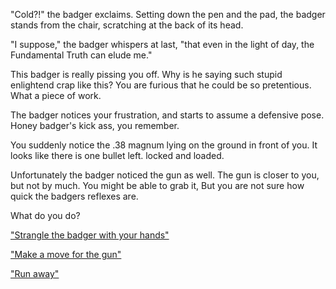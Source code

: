 "Cold?!" the badger exclaims. Setting down the pen and the pad,
the badger stands from the chair, scratching at the back of its
head.

"I suppose," the badger whispers at last, "that even in the light
of day, the Fundamental Truth can elude me."

This badger is really pissing you off. Why is he saying such 
stupid enlightend crap like this? You are furious that he could
be so pretentious. What a piece of work.

The badger notices your frustration, and starts to assume a 
defensive pose. Honey badger's kick ass, you remember.

You suddenly notice the .38 magnum lying on the ground in front of you. 
It looks like there is one bullet left. locked and loaded. 

Unfortunately the badger noticed the gun as well. The gun is closer 
to you, but not by much. You might be able to grab it, But you are not
sure how quick the badgers reflexes are.

What do you do?

["Strangle the badger with your hands"](../nude-run/cold-water/strangle/strangle.md)

["Make a move for the gun"](../nude-run/cold-water/grab-gun/grab-gun.md)

["Run away"](../nude-run/cold-water/run-away/run-away.md)
